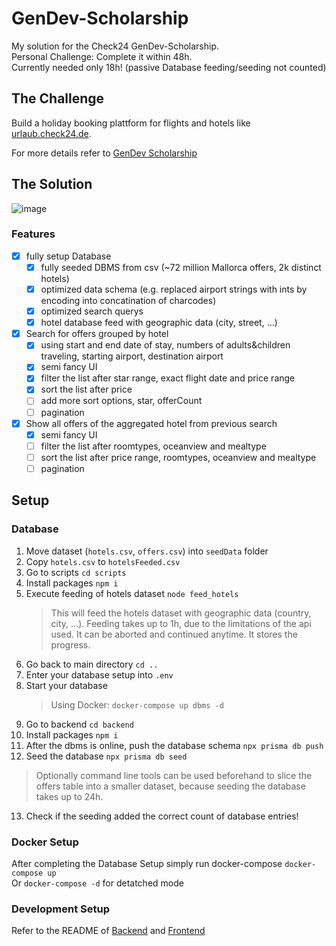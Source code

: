 # GenDev-Scholarship
My solution for the Check24 GenDev-Scholarship.<br/>
Personal Challenge: Complete it within 48h.<br/>
Currently needed only 18h! (passive Database feeding/seeding not counted)

## The Challenge
Build a holiday booking plattform for flights and hotels like [urlaub.check24.de](https://urlaub.check24.de).

For more details refer to [GenDev Scholarship](https://check24.de/gen-dev)

## The Solution
![image](https://user-images.githubusercontent.com/33132009/202933289-612f707c-5204-439e-8523-8917d713304a.png)

### Features
- [x] fully setup Database
  - [x] fully seeded DBMS from csv (~72 million Mallorca offers, 2k distinct hotels)
  - [x] optimized data schema (e.g. replaced airport strings with ints by encoding into concatination of charcodes)
  - [x] optimized search querys
  - [x] hotel database feed with geographic data (city, street, ...)
- [x] Search for offers grouped by hotel
  - [x] using start and end date of stay, numbers of adults&children traveling, starting airport, destination airport
  - [x] semi fancy UI
  - [x] filter the list after star range, exact flight date and price range
  - [x] sort the list after price
  - [ ] add more sort options, star, offerCount
  - [ ] pagination
- [x] Show all offers of the aggregated hotel from previous search
  - [x] semi fancy UI
  - [ ] filter the list after roomtypes, oceanview and mealtype
  - [ ] sort the list after price range, roomtypes, oceanview and mealtype
  - [ ] pagination

## Setup
### Database
1. Move dataset (`hotels.csv`, `offers.csv`) into `seedData` folder
2. Copy `hotels.csv` to `hotelsFeeded.csv`
3. Go to scripts `cd scripts`
4. Install packages `npm i`
5. Execute feeding of hotels dataset `node feed_hotels`
   > This will feed the hotels dataset with geographic data (country, city, ...). Feeding takes up to 1h, due to the limitations of the api used. It can be aborted and continued anytime. It stores the progress.
6. Go back to main directory `cd ..`
7. Enter your database setup into `.env`
8. Start your database
   > Using Docker: `docker-compose up dbms -d` <br/>
9. Go to backend `cd backend`
10. Install packages `npm i`
11. After the dbms is online, push the database schema `npx prisma db push`
12. Seed the database `npx prisma db seed`
   > Optionally command line tools can be used beforehand to slice the offers table into a smaller dataset, because seeding the database takes up to 24h.
13. Check if the seeding added the correct count of database entries!


### Docker Setup
After completing the Database Setup simply run docker-compose `docker-compose up` <br/>
Or `docker-compose -d` for detatched mode

### Development Setup
Refer to the README of [Backend](/backend/README.md) and [Frontend](/frontend/README.md)
